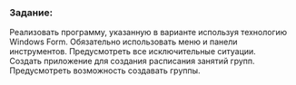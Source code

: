 <h3 align="left">Задание:</h3>
<p align="left">Реализовать программу, указанную в варианте используя технологию Windows Form. Обязательно использовать меню и панели инструментов. Предусмотреть все исключительные ситуации.<br>Создать приложение для создания расписания занятий групп. Предусмотреть возможность создавать группы.</p>
</h4>
